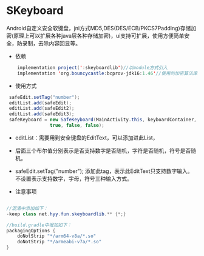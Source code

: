 # **SKeyboard**
Android自定义安全软键盘，jni方式MD5,DES(DES/ECB/PKCS7Padding)存储加密(原理上可以扩展各种java层各种存储加密)，ui支持可扩展，使用方便简单安全，防录制，去除内容回显等。

- 依赖

```java
    implementation project(':skeyboardlib')//以module方式引入
    implementation 'org.bouncycastle:bcprov-jdk16:1.46'//使用的加密算法库

```


- 使用方式

```java
 safeEdit.setTag("number");
 editList.add(safeEdit);
 editList.add(safeEdit2);
 editList.add(safeEdit3);
 safeKeyboard = new SafeKeyboard(MainActivity.this, keyboardContainer, editList,
                true, false, false);
```
- editList：需要用到安全键盘的EditText，可以添加进此List，
- 后面三个布尔值分别表示是否支持数字是否随机，字符是否随机，符号是否随机。
-  safeEdit.setTag("number"); 添加此tag，表示此EditText只支持数字输入。不设置表示支持数字，字母，符号三种输入方式。

- 注意事项

```java

//混淆中添加如下：
-keep class net.hyy.fun.skeyboardlib.** {*;}

//build.gradle中增加如下：
packagingOptions {
    doNotStrip "*/arm64-v8a/*.so"
    doNotStrip "*/armeabi-v7a/*.so"
}

```                 




